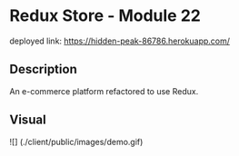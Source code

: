 # Redux Store - Module 22

deployed link: https://hidden-peak-86786.herokuapp.com/

## Description
An e-commerce platform refactored to use Redux. 

## Visual
![] (./client/public/images/demo.gif)





